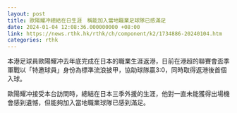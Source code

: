 ```yaml
---
layout: post
title: 歐陽耀冲總結在日生涯　稱能加入當地職業足球隊已感滿足
date: 2024-01-04 12:08:36.000000000 +08:00
link: https://news.rthk.hk/rthk/ch/component/k2/1734886-20240104.htm
categories: rthk
---
```


本港足球員歐陽耀冲去年底完成在日本的職業生涯返港，日前在港超的聯賽會盃季軍戰以「特邀球員」身份為標準流浪披甲，協助球隊贏3:0，同時取得返港後首個入球。

歐陽耀冲接受本台訪問時，總結在日本三季外援的生涯，他對一直未能獲得出場機會感到遺憾，但能夠加入當地職業球隊已感到滿足。
